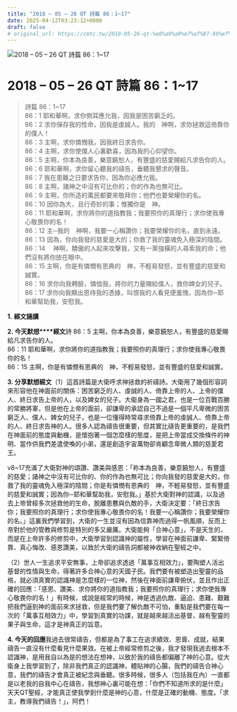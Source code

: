 ```yaml
---
title: "2018 – 05 – 26 QT 詩篇 86：1~17"
date: 2025-04-12T03:23:12+0800
draft: false
# original_url: https://cmtc.tw/2018-05-26-qt-%e8%a9%a9%e7%af%87-86%ef%bc%9a117
---
```


![2018 – 05 – 26 QT 詩篇 86：1\~17](/images/qt.jpg   "2018 – 05 – 26 QT 詩篇 86：1\~17")

# 2018 – 05 – 26 QT 詩篇 86：1\~17

> 詩篇 86：1\~17  
> 86：1 耶和華啊，求你側耳應允我，因我是困苦窮乏的。  
> 86：2 求你保存我的性命，因我是虔誠人。我的　神啊，求你拯救這倚靠你的僕人！  
> 86：3 主啊，求你憐憫我，因我終日求告你。  
> 86：4 主啊，求你使僕人心裏歡喜，因為我的心仰望你。  
> 86：5 主啊，你本為良善，樂意饒恕人，有豐盛的慈愛賜給凡求告你的人。  
> 86：6 耶和華啊，求你留心聽我的禱告，垂聽我懇求的聲音。  
> 86：7 我在患難之日要求告你，因為你必應允我。  
> 86：8 主啊，諸神之中沒有可比你的；你的作為也無可比。  
> 86：9 主啊，你所造的萬民都要來敬拜你；他們也要榮耀你的名。  
> 86：10 因你為大，且行奇妙的事；惟獨你是　神。  
> 86：11 耶和華啊，求你將你的道指教我；我要照你的真理行；求你使我專心敬畏你的名！  
> 86：12 主─我的　神啊，我要一心稱讚你；我要榮耀你的名，直到永遠。  
> 86：13 因為，你向我發的慈愛是大的；你救了我的靈魂免入極深的陰間。  
> 86：14 　神啊，驕傲的人起來攻擊我，又有一黨強橫的人尋索我的命；他們沒有將你放在眼中。  
> 86：15 主啊，你是有憐憫有恩典的　神，不輕易發怒，並有豐盛的慈愛和誠實。  
> 86：16 求你向我轉臉，憐恤我，將你的力量賜給僕人，救你婢女的兒子。  
> 86：17 求你向我顯出恩待我的憑據，叫恨我的人看見便羞愧，因為你─耶和華幫助我，安慰我。

**1.** **經文誦讀**

**2. 今天默想****經文**詩 86：5 主啊，你本為良善，樂意饒恕人，有豐盛的慈愛賜給凡求告你的人。  
86：11 耶和華啊，求你將你的道指教我；我要照你的真理行；求你使我專心敬畏你的名！  
86：15 主啊，你是有憐憫有恩典的　神，不輕易發怒，並有豐盛的慈愛和誠實。

**3. 分享默想經文**（1）這首詩篇是大衛呼求神拯救的祈禱詩。大衛用了幾個形容詞來形容他在神面前的關係：困苦窮乏的人、虔誠的人、倚靠上帝的人、上帝的僕人、終日求告上帝的人，以及婢女的兒子。大衛身為一國之君，也是一位百戰百勝的常勝將軍，但是他在上帝的面前，卻謙卑的承認自己不過是一個平凡卑微的困苦窮乏人、僕人、婢女的兒子，也是一位懂得時常尋求倚靠上帝的虔誠人、倚靠上帝的人、終日求告神的人。很多人認為禱告很重要，但其實比禱告更重要的，是我們在神面前的態度與動機，是懷抱著一個怎麼樣的態度，是把上帝當成交換條件的神明、當作供我們差遣使喚的小弟，還是創造宇宙萬物卻肯顧念卑微人類的慈愛君王。

v8\~17充滿了大衛對神的頌讚、讚美與感恩：「祢本為良善，樂意饒恕人，有豐盛的慈愛；諸神之中沒有可比你的、你的作為也無可比；你向我發的慈愛是大的，你救了我的靈魂免入極深的陰間；你是有憐憫有恩典的　神，不輕易發怒，並有豐盛的慈愛和誠實；因為你─耶和華幫助我，安慰我。」基於大衛對神的認識，以及過去上帝曾經多次拯救他的生命，脫離患戁與仇敵的手，大衛決定要：「終日求告你；我要照你的真理行；求你使我專心敬畏你的名！我要一心稱讚你；我要榮耀你的名。」這裏我們學習到，大衛的一生並沒有因為信靠神而過得一帆風順，反而上帝對於他的管教與修剪是特別的多又嚴厲。大衛能夠「合神心意」，不是天生的，而是在上帝許多的修剪中，大衛學習到認識神的屬性，學習在神面前謙卑、緊緊倚靠、真心悔改、感恩讚美，以致於大衛的禱告詞都被神收納在聖經之中。

（2）世人一生追求平安無事，上帝卻追求透過「萬事互相效力」，要陶塑人活出基督的性情與生命，得著許多合神心意的天國子民。我們要有被塑造出聖靈的品格，就必須真實的認識神是怎麼樣的一位神，然後在神面前謙卑俯伏，並且作出正確的回應：「感恩、讚美、求你將你的道指教我；我要照你的真理行；求你使我專心敬畏你的名！」有時候，或說是經常的時候，神是透過仇敵、逼迫、患難、艱難把我們逼到神的面前來求拯救，但是我們要了解仇敵不可怕，重點是我們要在每一次的「萬事互相效力」中，學習到真實的功課，就是越來越活出基督，越有聖靈的果子與生命，這才是神真正的旨意。

**4. 今天的回應**我過去很常禱告，但都是為了事工在追求績效、恩膏、成就，結果禱告一直沒有什麼看見什麼果效。在被上帝經常修剪之後，我才發現我過去根本不認識神，是用我自以為是的想法在想神，以致於我的禱告都偏離了神的心意。從大衛身上我學習到了，除非我們真正的認識神，體貼神的心腸，我們的禱告合神心意，我們的禱告才會真正被紀念與垂聽。很多時候，很多人（包括我在內）一直都是以老我的自我中心在禱告，我想神心裏可能在想：「你們不知道所求的是什麼」天天QT聖經，才能真正使我學到什麼是神的心意，什麼是正確的動機、態度。「求主，教導我們禱告！」，阿們！
